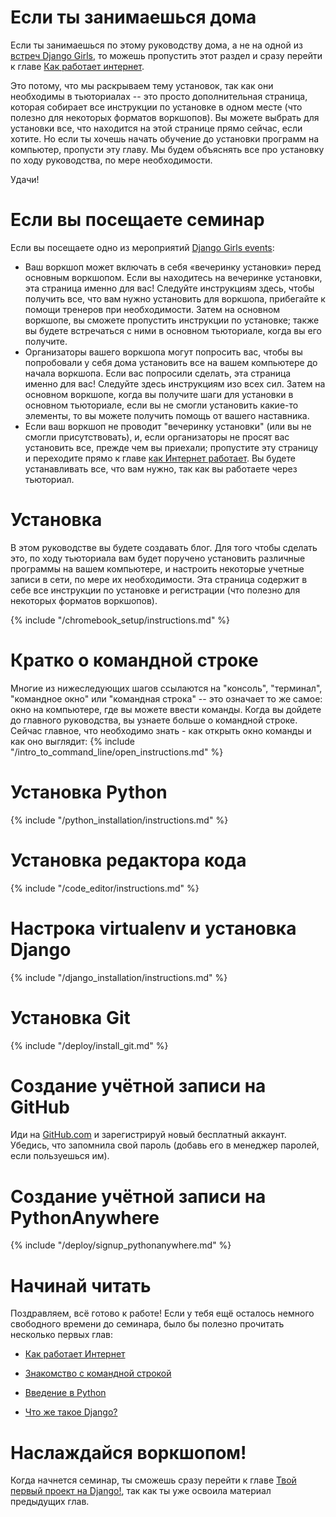 # Если ты занимаешься дома

Если ты занимаешься по этому руководству дома, а не на одной из [встреч Django Girls](https://djangogirls.org/events/), то можешь пропустить этот раздел и сразу перейти к главе [Как работает интернет](../how_the_internet_works/README.md).

Это потому, что мы раскрываем тему установок, так как они необходимы в тьюториалах -- это просто дополнительная страница, которая собирает все инструкции по установке в одном месте (что полезно для некоторых форматов воркшопов). Вы можете выбрать для установки все, что находится на этой странице прямо сейчас, если хотите. Но если ты хочешь начать обучение до установки программ на компьютер, пропусти эту главу. Мы будем объяснять все про установку по ходу руководства, по мере необходимости.

Удачи!

# Если вы посещаете семинар

Если вы посещаете одно из мероприятий [Django Girls events](https://djangogirls.org/events/):

* Ваш воркшоп может включать в себя «вечеринку установки» перед основным воркшопом. Если вы находитесь на вечеринке установки, эта страница именно для вас! Следуйте инструкциям здесь, чтобы получить все, что вам нужно установить для воркшопа, прибегайте к помощи тренеров при необходимости. Затем на основном воркшопе, вы сможете пропустить инструкции по установке; также вы будете встречаться с ними в основном тьюториале, когда вы его получите.
* Организаторы вашего воркшопа могут попросить вас, чтобы вы попробовали у себя дома установить все на вашем компьютере до начала воркшопа. Если вас попросили сделать, эта страница именно для вас! Следуйте здесь инструкциям изо всех сил. Затем на основном воркшопе, когда вы получите шаги для установки в основном тьюториале, если вы не смогли установить какие-то элементы, то вы можете получить помощь от вашего наставника.
* Если ваш воркшоп не проводит "вечеринку установки" (или вы не смогли присутствовать), и, если организаторы не просят вас установить все, прежде чем вы приехали; пропустите эту страницу и переходите прямо к главе [как Интернет работает](../how_the_internet_works/README.md). Вы будете устанавливать все, что вам нужно, так как вы работаете через тьюториал.

# Установка

В этом руководстве вы будете создавать блог. Для того чтобы сделать это, по ходу тьюториала вам будет поручено установить различные программы на вашем компьютере, и настроить некоторые учетные записи в сети, по мере их необходимости. Эта страница содержит в себе все инструкции по установке и регистрации (что полезно для некоторых форматов воркшопов).

<!--sec data-title="Chromebook setup (if you're using one)"
data-id="chromebook_setup" data-collapse=true ces--> {% include "/chromebook_setup/instructions.md" %} 

<!--endsec-->

# Кратко о командной строке

Многие из нижеследующих шагов ссылаются на "консоль", "терминал", "командное окно" или "командная строка" -- это означает то же самое: окно на компьютере, где вы можете ввести команды. Когда вы дойдете до главного руководства, вы узнаете больше о командной строке. Сейчас главное, что необходимо знать - как открыть окно команды и как оно выглядит: {% include "/intro_to_command_line/open_instructions.md" %}

# Установка Python

{% include "/python_installation/instructions.md" %}

# Установка редактора кода

{% include "/code_editor/instructions.md" %}

# Настрока virtualenv и установка Django

{% include "/django_installation/instructions.md" %}

# Установка Git

{% include "/deploy/install_git.md" %}

# Создание учётной записи на GitHub

Иди на [GitHub.com](https://www.github.com) и зарегистрируй новый бесплатный аккаунт. Убедись, что запомнила свой пароль (добавь его в менеджер паролей, если пользуешься им).

# Создание учётной записи на PythonAnywhere

{% include "/deploy/signup_pythonanywhere.md" %}

# Начинай читать

Поздравляем, всё готово к работе! Если у тебя ещё осталось немного свободного времени до семинара, было бы полезно прочитать несколько первых глав:

* [Как работает Интернет](../how_the_internet_works/README.md)

* [Знакомство с командной строкой](../intro_to_command_line/README.md)

* [Введение в Python](../python_introduction/README.md)

* [Что же такое Django?](../django/README.md)

# Наслаждайся воркшопом!

Когда начнется семинар, ты сможешь сразу перейти к главе [Твой первый проект на Django!](../django_start_project/README.md), так как ты уже освоила материал предыдущих глав.